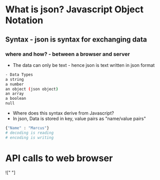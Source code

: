 # What is json? Javascript Object Notation 
## Syntax - json is syntax for exchanging data
### where and how? -  between a browser and server

- The data can only be text - hence json is text written in json format
```bash
- Data Types
a string
a number
an object (json object) 
an array 
a boolean 
null
```

- Where does this syntax derive from Javascript?
- In json, Data is stored in key, value pairs as "name/value pairs"

```bash
{"Name" : "Marcus"}
# decoding is reading 
# encoding is writing 
```
# API calls to web browser 
![" "]